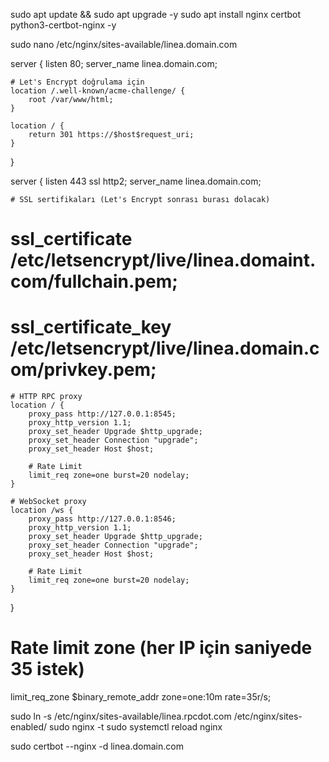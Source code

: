 sudo apt update && sudo apt upgrade -y
sudo apt install nginx certbot python3-certbot-nginx -y

sudo nano /etc/nginx/sites-available/linea.domain.com

server {
    listen 80;
    server_name linea.domain.com;

    # Let's Encrypt doğrulama için
    location /.well-known/acme-challenge/ {
        root /var/www/html;
    }

    location / {
        return 301 https://$host$request_uri;
    }
}

server {
    listen 443 ssl http2;
    server_name linea.domain.com;

    # SSL sertifikaları (Let's Encrypt sonrası burası dolacak)
#    ssl_certificate /etc/letsencrypt/live/linea.domaint.com/fullchain.pem;
#    ssl_certificate_key /etc/letsencrypt/live/linea.domain.com/privkey.pem;

    # HTTP RPC proxy
    location / {
        proxy_pass http://127.0.0.1:8545;
        proxy_http_version 1.1;
        proxy_set_header Upgrade $http_upgrade;
        proxy_set_header Connection "upgrade";
        proxy_set_header Host $host;

        # Rate Limit
        limit_req zone=one burst=20 nodelay;
    }

    # WebSocket proxy
    location /ws {
        proxy_pass http://127.0.0.1:8546;
        proxy_http_version 1.1;
        proxy_set_header Upgrade $http_upgrade;
        proxy_set_header Connection "upgrade";
        proxy_set_header Host $host;

        # Rate Limit
        limit_req zone=one burst=20 nodelay;
    }
}

# Rate limit zone (her IP için saniyede 35 istek)
limit_req_zone $binary_remote_addr zone=one:10m rate=35r/s;

sudo ln -s /etc/nginx/sites-available/linea.rpcdot.com /etc/nginx/sites-enabled/
sudo nginx -t
sudo systemctl reload nginx

sudo certbot --nginx -d linea.domain.com

